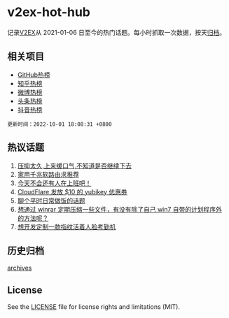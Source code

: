 # v2ex-hot-hub

 记录[V2EX](https://www.v2ex.com/)从 2021-01-06 日至今的热门话题。每小时抓取一次数据，按天[归档](archives)。
 
 ## 相关项目

- [GitHub热榜](https://github.com/snaildev/github-hot-hub)
- [知乎热榜](https://github.com/snaildev/zhihu-hot-hub)
- [微博热榜](https://github.com/snaildev/weibo-hot-hub)
- [头条热榜](https://github.com/snaildev/toutiao-hot-hub)
- [抖音热榜](https://github.com/snaildev/douyin-hot-hub)


 `更新时间：2022-10-01 18:08:31 +0800`

## 热议话题

1. [压抑太久,上来缓口气,不知道是否继续下去](https://www.v2ex.com/t/884090)
1. [家用千兆软路由求推荐](https://www.v2ex.com/t/884107)
1. [今天不会还有人在上班吧！](https://www.v2ex.com/t/884171)
1. [CloudFlare 发放 $10 的 yubikey 优惠券](https://www.v2ex.com/t/884118)
1. [聊个平时日常做饭的话题](https://www.v2ex.com/t/884155)
1. [想通过 winrar 定期压缩一些文件，有没有除了自己 win7 自带的计划程序外的方法呢？](https://www.v2ex.com/t/884166)
1. [想开发定制一款指纹活着人脸考勤机](https://www.v2ex.com/t/884182)

## 历史归档

[archives](archives)

## License

See the [LICENSE](LICENSE) file for license rights and limitations (MIT).
